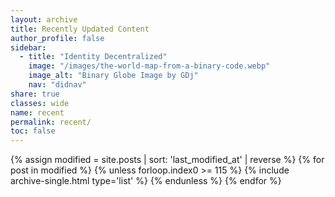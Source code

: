 ```yaml
---
layout: archive
title: Recently Updated Content
author_profile: false
sidebar:
  - title: "Identity Decentralized"
    image: "/images/the-world-map-from-a-binary-code.webp"
    image_alt: "Binary Globe Image by GDj"
    nav: "didnav"
share: true
classes: wide
name: recent
permalink: recent/
toc: false
---
```


{% assign modified = site.posts | sort: 'last_modified_at' | reverse %}
{% for post in modified %}
  {% unless forloop.index0 >= 115 %}
    {% include archive-single.html type='list' %}
  {% endunless %}
{% endfor %}	
